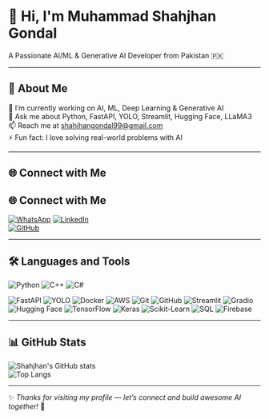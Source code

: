 # 👋 Hi, I'm Muhammad Shahjhan Gondal
A Passionate AI/ML & Generative AI Developer from Pakistan 🇵🇰

---

## 🌱 About Me

🌱 I’m currently working on AI, ML, Deep Learning & Generative AI  
💬 Ask me about Python, FastAPI, YOLO, Streamlit, Hugging Face, LLaMA3  
📫 Reach me at [shahjhangondal99@gmail.com](mailto:shahjhangondal99@gmail.com)  
⚡ Fun fact: I love solving real-world problems with AI  

---

## 🌐 Connect with Me
## 🌐 Connect with Me
[![WhatsApp](https://img.shields.io/badge/WhatsApp-25D366?style=for-the-badge&logo=whatsapp&logoColor=white)](https://wa.me/923406337733)
[![LinkedIn](https://img.shields.io/badge/LinkedIn-0077B5?style=for-the-badge&logo=linkedin&logoColor=white)](https://www.linkedin.com/in/muhammad-shahjhan-gondal-493884311/)  
[![GitHub](https://img.shields.io/badge/GitHub-181717?style=for-the-badge&logo=github&logoColor=white)](https://github.com/shahjhan99)

---

## 🛠️ Languages and Tools

<!-- Languages -->
![Python](https://img.shields.io/badge/Python-3776AB?style=for-the-badge&logo=python&logoColor=white)
![C++](https://img.shields.io/badge/C++-00599C?style=for-the-badge&logo=c%2B%2B&logoColor=white)
![C#](https://img.shields.io/badge/C%23-239120?style=for-the-badge&logo=c-sharp&logoColor=white)

<!-- Tools & Frameworks -->
![FastAPI](https://img.shields.io/badge/FastAPI-005571?style=for-the-badge&logo=fastapi)
![YOLO](https://img.shields.io/badge/YOLO-FF6F00?style=for-the-badge&logo=openCV&logoColor=white)
![Docker](https://img.shields.io/badge/Docker-2496ED?style=for-the-badge&logo=docker&logoColor=white)
![AWS](https://img.shields.io/badge/AWS-FF9900?style=for-the-badge&logo=amazon-aws&logoColor=white)
![Git](https://img.shields.io/badge/Git-F05032?style=for-the-badge&logo=git&logoColor=white)
![GitHub](https://img.shields.io/badge/GitHub-181717?style=for-the-badge&logo=github&logoColor=white)
![Streamlit](https://img.shields.io/badge/Streamlit-FF4B4B?style=for-the-badge&logo=streamlit&logoColor=white)
![Gradio](https://img.shields.io/badge/Gradio-FFB000?style=for-the-badge&logo=gradio&logoColor=white)
![Hugging Face](https://img.shields.io/badge/HuggingFace-FFD21F?style=for-the-badge&logo=huggingface&logoColor=black)
![TensorFlow](https://img.shields.io/badge/TensorFlow-FF6F00?style=for-the-badge&logo=tensorflow&logoColor=white)
![Keras](https://img.shields.io/badge/Keras-D00000?style=for-the-badge&logo=keras&logoColor=white)
![Scikit-Learn](https://img.shields.io/badge/Scikit--Learn-F7931E?style=for-the-badge&logo=scikit-learn&logoColor=white)
![SQL](https://img.shields.io/badge/SQL-4479A1?style=for-the-badge&logo=mysql&logoColor=white)
![Firebase](https://img.shields.io/badge/Firebase-FFCA28?style=for-the-badge&logo=firebase&logoColor=black)

---

## 📊 GitHub Stats

![Shahjhan's GitHub stats](https://github-readme-stats.vercel.app/api?username=shahjhan99&show_icons=true&theme=radical)  
![Top Langs](https://github-readme-stats.vercel.app/api/top-langs/?username=shahjhan99&layout=compact&theme=radical)

---

✨ *Thanks for visiting my profile — let’s connect and build awesome AI together!* 🚀
